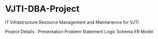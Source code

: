 # VJTI-DBA-Project

IT Infrastructure Resource Management and Maintanence for VJTI

Project Details :
Presentation
Problem Statement
Logic Schema
ER Model
